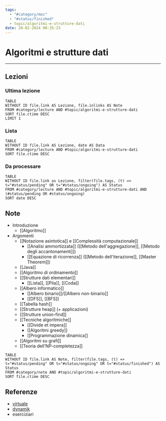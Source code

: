 ```yaml
---
tags:
  - "#category/moc"
  - "#status/finished"
  - topic/algoritmi-e-strutture-dati
date: 20-02-2024 00:35:23
---
```

# Algoritmi e strutture dati
---
## Lezioni
### Ultima lezione
```dataview
TABLE
WITHOUT ID file.link AS Lezione, file.inlinks AS Note
FROM #category/lecture AND #topic/algoritmi-e-strutture-dati
SORT file.ctime DESC
LIMIT 1
```

### Lista
```dataview
TABLE
WITHOUT ID file.link AS Lezione, date AS Data
FROM #category/lecture AND #topic/algoritmi-e-strutture-dati
SORT file.ctime DESC
```

### Da processare
```dataview
TABLE
WITHOUT ID file.link as Lezione, filter(file.tags, (t) => t="#status/pending" OR t="#status/ongoing") AS Status
FROM #category/lecture AND #topic/algoritmi-e-strutture-dati AND (#status/pending OR #status/ongoing)
SORT date DESC
```

## Note
- Introduzione
	- [[Algoritmo]]
- Argomenti
	- [[Notazione asintotica]] e [[Complessità computazionale]]
		- [[Analisi ammortizzata]] ([[Metodo dell'aggregazione]], [[Metodo degli accantonamenti]])
		- [[Equazione di ricorrenza]] ([[Metodo dell'iterazione]], [[Master Theorem]])
	- [[Java]]
	- [[Algoritmo di ordinamento]]
	- [[Strutture dati elementari]]
		- [[Lista]], [[Pila]], [[Coda]]
	- [[Albero informatico]]
		- [[Albero binario]]/[[Albero non-binario]]
		- [[DFS]], [[BFS]]
	- [[Tabella hash]]
	- [[Strutture heap]] (+ applicazioni)
	- [[Strutture union-find]]
	- [[Tecniche algoritmiche]]
		- [[Divide et impera]]
		- [[Algoritmi greedy]]
		- [[Programmazione dinamica]]
	- [[Algoritmi su grafi]]
	- [[Teoria dell'NP-completezza]]

```dataview
TABLE
WITHOUT ID file.link AS Note, filter(file.tags, (t) => t="#status/pending" OR t="#status/ongoing" OR t="#status/finished") AS Status
FROM #category/note AND #topic/algoritmi-e-strutture-dati
SORT file.ctime DESC
```

## Referenze
- [virtuale](https://virtuale.unibo.it/course/view.php?id=47424)
- [dynamik](https://dynamik.vercel.app/algoritmi-e-strutture-di-dati?from=informatica)
- eserciziari